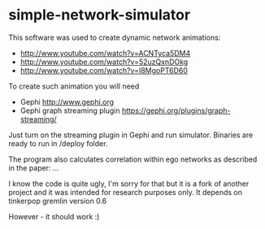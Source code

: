 simple-network-simulator
========================

This software was used to create dynamic network animations:
- http://www.youtube.com/watch?v=ACNTyca5DM4
- http://www.youtube.com/watch?v=52uzQxnDOkg
- http://www.youtube.com/watch?v=I8MgoPT6D60

To create such animation you will need 
- Gephi http://www.gephi.org
- Gephi graph streaming plugin https://gephi.org/plugins/graph-streaming/

Just turn on the streaming plugin in Gephi and run simulator. Binaries are ready to run in /deploy folder.

The program also calculates correlation within ego networks as described in the paper:
...

I know the code is quite ugly, I'm sorry for that but it is a fork of another project and it was intended for research purposes only. 
It depends on tinkerpop gremlin version 0.6 

However - it should work :) 

